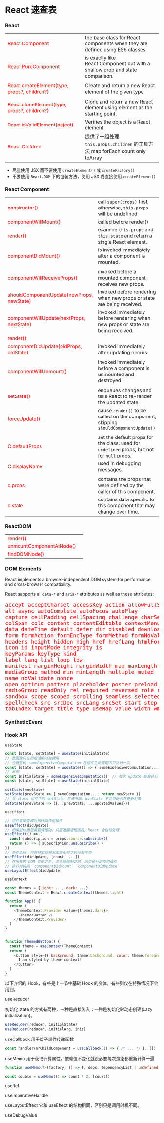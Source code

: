 # React 速查表

### React

|||
|-----------------------|----------------------------------------------------------------------------------------
| React.Component       | the base class for React components when they are defined using ES6 classes.
| React.PureComponent   | is exactly like React.Component but with a shallow prop and state comparison.
|||
| React.createElement(type, props?, children?) | Create and return a new React element of the given type
|||
| React.cloneElement(type, props?, children?)  | Clone and return a new React element using element as the starting point.
| React.isValidElement(object) | Verifies the object is a React element.
| React.Children               | 提供了一组处理 `this.props.children` 的工具方法 map forEach count only toArray

* 尽量使用 JSX 而不要使用 `createElement()` 或 `createFactory()`
* 不要使用 `React.DOM` 下的包装方法，使用 JSX 或直接使用 `createElement()`

### React.Component

|||
|----------------------|-------------------------------------------------------------------------------------------
| constructor()        | call `super(props)` first, otherwise, `this.props` will be undefined
| componentWillMount() | called before render()
| render()             | examine `this.props` and `this.state` and return a single React element.
| componentDidMount()  | is invoked immediately after a component is mounted.
|||
| componentWillReceiveProps() | invoked before a mounted component receives new props. 
| shouldComponentUpdate(newProps, newState) | invoked before rendering when new props or state are being received.
| componentWillUpdate(nextProps, nextState) | invoked immediately before rendering when new props or state are being received.
| render()                    | |
| componentDidUpdate(oldProps, oldState)        | invoked immediately after updating occurs.
|||
| componentWillUnmount() | invoked immediately before a component is unmounted and destroyed.
|||
| setState()    | enqueues changes and tells React to re-render the updated state.
| forceUpdate() | cause `render()` to be called on the component, skipping `shouldComponentUpdate()`
|||
| C.defaultProps  | set the default props for the class. used for `undefined` props, but not for `null` props.
| C.displayName   | used in debugging messages.
|||
| c.props  | contains the props that were defined by the caller of this component.
| c.state  | contains data specific to this component that may change over time.

### ReactDOM

|||
|--------------------------|-------------------------------------------------------------------------------------------
| render()                 | 
| unmountComponentAtNode() | 
| findDOMNode()            | 

### DOM Elements

React implements a browser-independent DOM system for performance and cross-browser compatibility.

React supports all `data-*` and `aria-*` attributes as well as these attributes:

<pre style="font-size: 1.1rem; color: red;">
accept acceptCharset accessKey action allowFullScreen allowTransparency
alt async autoComplete autoFocus autoPlay
capture cellPadding cellSpacing challenge charSet checked cite classID className
colSpan cols content contentEditable contextMenu controls coords crossOrigin
data dateTime default defer dir disabled download draggable encType
form formAction formEncType formMethod formNoValidate formTarget frameBorder
headers height hidden high href hrefLang htmlFor httpEquiv
icon id inputMode integrity is
keyParams keyType kind
label lang list loop low
manifest marginHeight marginWidth max maxLength media
mediaGroup method min minLength multiple muted
name noValidate nonce
open optimum pattern placeholder poster preload profile
radioGroup readOnly rel required reversed role rowSpan rows
sandbox scope scoped scrolling seamless selected shape size sizes span
spellCheck src srcDoc srcLang srcSet start step style summary
tabIndex target title type useMap value width wmode wrap
</pre>

### SyntheticEvent



### Hook API

`useState`

```js
const [state, setState] = useState(initialState)
// 此函数只在初始渲染时被调用
// 也就是说 someExpensiveComputation 在组件生命周期内只执行一次
const [state, setState] = useState(() => { someExpensiveComputation...; return initialState })
// 反例
const initialState = someExpensiveComputation()  // 每次 update 都会执行
const [state, setState] = useState(initialState)

setState(newState)
setState(prevState => { someComputation...; return newState })
// 与 class 组件中的 setState 方法不同，useState 不会自动合并更新对象
setState(prevState => ({...prevState, ...updatedValues}))
```

`useEffect`

```js
// 组件渲染完成后执行副作用操作
useEffect(didUpdate)
// 如果副作用是需要清理的，只要返回清理函数，React 会自动处理
useEffect(() => {
  const subscription = props.source.subscribe()
  return () => { subscription.unsubscribe() }
})
// 条件执行，只有特定依赖发生变化时才执行副作用
useEffect(didUpdate, [count, ...])
// 在所有的 DOM 变更之后，浏览器绘制之前，同步执行副作用操作
// 执行时机同 `componentDidMount` `componentDidUpdate`
useLayoutEffect(didUpdate)
```

`useContext`

```js
const themes = {light: ..., dark: ...}
const ThemeContext = React.createContext(themes.light)

function App() {
  return (
    <ThemeContext.Provider value={themes.dark}>
      <ThemedButton />
    </ThemeContext.Provider>
  )
}


function ThemedButton() {
  const theme = useContext(ThemeContext)
  return (
    <button style={{ background: theme.background, color: theme.foreground }}>
      I am styled by theme context!
    </button>
  )
}
```

以下介绍的 Hook，有些是上一节中基础 Hook 的变体，有些则仅在特殊情况下会用到。

useReducer

初始化 state 的方式有两种，一种是直接传入；一种是初始化时动态创建(Lazy initialization)。

```js
useReducer(reducer, initialState)
useReducer(reducer, initialArg, init)
```

useCallback 用于给子组件传递函数

```jsx
const handlerForChildComponent = useCallback(() => { /* ... */ }, [])
```

useMemo 用于获取计算属性，依赖值不变化就没必要每次渲染都重新计算一遍

```ts
function useMemo<T>(factory: () => T, deps: DependencyList | undefined): T;
```

```jsx
const double = useMemo(() => count * 2, [count])
```

useRef




useImperativeHandle

useLayoutEffect  它和 useEffect 的结构相同，区别只是调用时机不同。

useDebugValue




<style>
  td:first-child { color: red; }
  i { color: gray; }
</style>
<script>
(function() {
  var list = document.querySelectorAll('td:first-child');
  var reg=/\((.*?)\)/;
  for (var i = list.length; i--;) {
    list[i].innerHTML = list[i].innerHTML.replace(reg, '(<i>$1</i>)');
  }
})();
</script>
